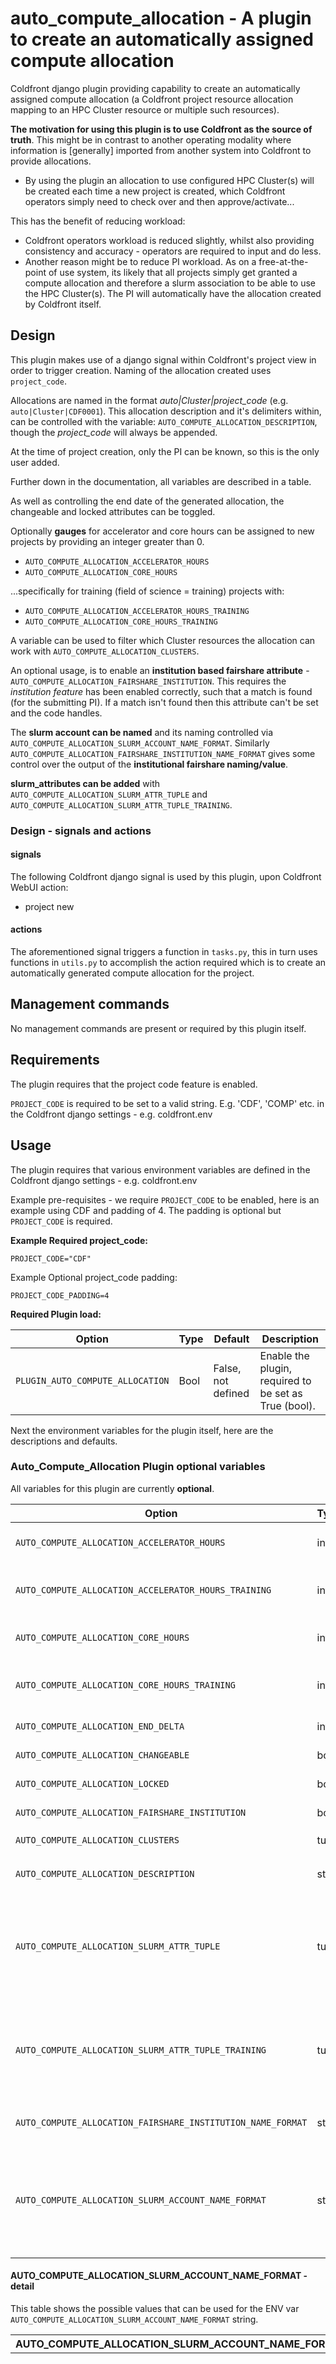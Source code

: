 # auto\_compute\_allocation - A plugin to create an automatically assigned compute allocation

Coldfront django plugin providing capability to create an automatically assigned compute allocation (a Coldfront project resource allocation mapping to an HPC Cluster resource or multiple such resources).

<b>The motivation for using this plugin is to use Coldfront as the source of truth</b>. This might be in contrast to another operating modality where information is [generally] imported from another system into Coldfront to provide allocations.

- By using the plugin an allocation to use configured HPC Cluster(s) will be created each time a new project is created, which Coldfront operators simply need to check over and then approve/activate...

This has the benefit of reducing workload:
- Coldfront operators workload is reduced slightly, whilst also providing consistency and accuracy - operators are required to input and do less.
- Another reason might be to reduce PI workload. As on a free-at-the-point of use system, its likely that all projects simply get granted a compute allocation and therefore a slurm association to be able to use the HPC Cluster(s). The PI will automatically have the allocation created by Coldfront itself.


## Design


This plugin makes use of a django signal within Coldfront's project view in order to trigger creation. Naming of the allocation created uses ``project_code``.

Allocations are named in the format _auto|Cluster|project_code_  (e.g. ``auto|Cluster|CDF0001``). This allocation description and it's delimiters within, can be controlled with the variable: ``AUTO_COMPUTE_ALLOCATION_DESCRIPTION``, though the _project_code_ will always be appended.

At the time of project creation, only the PI can be known, so this is the only user added.

Further down in the documentation, all variables are described in a table.

As well as controlling the end date of the generated allocation, the changeable and locked attributes can be toggled.

Optionally **gauges** for accelerator and core hours can be assigned to new projects by providing an integer greater than 0.

- ``AUTO_COMPUTE_ALLOCATION_ACCELERATOR_HOURS``
- ``AUTO_COMPUTE_ALLOCATION_CORE_HOURS``

...specifically for training (field of science = training) projects with:

- ``AUTO_COMPUTE_ALLOCATION_ACCELERATOR_HOURS_TRAINING``
- ``AUTO_COMPUTE_ALLOCATION_CORE_HOURS_TRAINING``


A variable can be used to filter which Cluster resources the allocation can work with ``AUTO_COMPUTE_ALLOCATION_CLUSTERS``.

An optional usage, is to enable an **institution based fairshare attribute** - ``AUTO_COMPUTE_ALLOCATION_FAIRSHARE_INSTITUTION``. This requires the _institution feature_ has been enabled correctly, such that a match is found (for the submitting PI). If a match isn't found then this attribute can't be set and the code handles.

The **slurm account can be named** and its naming controlled via ``AUTO_COMPUTE_ALLOCATION_SLURM_ACCOUNT_NAME_FORMAT``. Similarly ``AUTO_COMPUTE_ALLOCATION_FAIRSHARE_INSTITUTION_NAME_FORMAT`` gives some control over the output of the **institutional fairshare naming/value**.

**slurm_attributes can be added** with ``AUTO_COMPUTE_ALLOCATION_SLURM_ATTR_TUPLE`` and ``AUTO_COMPUTE_ALLOCATION_SLURM_ATTR_TUPLE_TRAINING``.


### Design - signals and actions

#### signals

The following Coldfront django signal is used by this plugin, upon Coldfront WebUI action:

- project new

#### actions

The aforementioned signal triggers a function in ``tasks.py``, this in turn uses functions in ``utils.py`` to accomplish the action required which is to create an automatically generated compute allocation for the project.

## Management commands

No management commands are present or required by this plugin itself.


## Requirements

The plugin requires that the project code feature is enabled.

``PROJECT_CODE`` is required to be set to a valid string. E.g. 'CDF', 'COMP' etc. in the Coldfront django settings - e.g. coldfront.env


## Usage

The plugin requires that various environment variables are defined in the Coldfront django settings - e.g. coldfront.env

Example pre-requisites - we require ``PROJECT_CODE`` to be enabled, here is an example using CDF and padding of 4. The padding is optional but ``PROJECT_CODE`` is required.

**Example Required project_code:**
```
PROJECT_CODE="CDF"
```
Example Optional project_code padding:
```
PROJECT_CODE_PADDING=4
```


**Required Plugin load:**

| Option | Type | Default | Description |
|--- | --- | --- | --- |
| `PLUGIN_AUTO_COMPUTE_ALLOCATION` | Bool | False, not defined | Enable the plugin, required to be set as True (bool). |


Next the environment variables for the plugin itself, here are the descriptions and defaults.

### Auto_Compute_Allocation Plugin optional variables

All variables for this plugin are currently **optional**.

| Option | Type | Default | Description |
|--- | --- | --- | --- |
| `AUTO_COMPUTE_ALLOCATION_ACCELERATOR_HOURS` | int | 0 | Optional, **not a slurm attribute, enables guage**, number of accelerator hours to provide on the allocation, if 0 then this functionality is not triggered and no accelerator hours will be added  |
| `AUTO_COMPUTE_ALLOCATION_ACCELERATOR_HOURS_TRAINING` | int | 0 | Optional, **not a slurm attribute, enables guage**, number of accelerator hours to provide on the allocation, if 0 then this functionality is not triggered and no accelerator hours will be added. This applies to projects which select 'Training' as their field of science discipline.  |
| `AUTO_COMPUTE_ALLOCATION_CORE_HOURS` | int | 0 | Optional, **not a slurm attribute, enables guage**, number of core hours to provide on the allocation, if 0 then this functionality is not triggered and no core hours will be added  |
| `AUTO_COMPUTE_ALLOCATION_CORE_HOURS_TRAINING` | int | 0 | Optional, **not a slurm attribute, enables guage**, number of core hours to provide on the allocation, if 0 then this functionality is not triggered and no core hours will be added. This applies to projects which select 'Training' as their field of science discipline.  |
| `AUTO_COMPUTE_ALLOCATION_END_DELTA` | int | 365 | Optional, number of days from creation of the allocation to expiry, default 365 to align with default project duration of 1 year  |
| `AUTO_COMPUTE_ALLOCATION_CHANGEABLE` | bool | True | Optional, allows the allocation to have a request logged to change - this might be useful for an extension |
| `AUTO_COMPUTE_ALLOCATION_LOCKED` | bool | False | Optional, prevents the allocation from being modified by admin - this might be useful for an extensions |
| `AUTO_COMPUTE_ALLOCATION_FAIRSHARE_INSTITUTION` | bool | False | Optional, provides an institution based slurm fairshare attribute, requires that the _institution feature_ is setup correctly |
| `AUTO_COMPUTE_ALLOCATION_CLUSTERS` | tuple | empty () | Optional, filter for clusters to automatically allocate on - example value ``AUTO_COMPUTE_ALLOCATION_CLUSTERS=(Cluster1,Cluster4)`` |
| `AUTO_COMPUTE_ALLOCATION_DESCRIPTION` | str | "auto\|Cluster\|" | Optionally control the produced description for the allocation and its delimiters within. The _project_code_ will always be appended. Example resultant description: ``auto\|Cluster\|CDF0001`` |
| `AUTO_COMPUTE_ALLOCATION_SLURM_ATTR_TUPLE` | tuple | empty () | Optional, a tuple of slurm_attributes to add to the allocation. **Note each element needs an internal delimiter of a semi-colon `;` rather than a comma, if a comma is present in your intended element string**. <br><br>An example is `AUTO_COMPUTE_ALLOCATION_SLURM_ATTR_TUPLE=('GrpTRESMins=cpu=999;mem=999;gres/gpu=999',)` which defines a single element tuple and therefore 1x slurm attribute. More could be added. Note the internal semi-colon `;` delimiter instead of a comma with the string. |
| `AUTO_COMPUTE_ALLOCATION_SLURM_ATTR_TUPLE_TRAINING` | tuple | empty () | Optional, a tuple of slurm_attributes to add to the allocation for a training project. **Note each element needs an internal delimiter of a semi-colon `;` rather than a comma, if a comma is present in your intended element string**. <br><br>An example is `AUTO_COMPUTE_ALLOCATION_SLURM_ATTR_TUPLE_TRAINING=('GrpTRESMins=cpu=999;mem=999;gres/gpu=999',)` which defines a single element tuple and therefore 1x slurm attribute. More could be added. Note the internal semi-colon `;` delimiter instead of a comma with the string. |
| `AUTO_COMPUTE_ALLOCATION_FAIRSHARE_INSTITUTION_NAME_FORMAT` | str | empty "" | Optional, variable to define how the fairshare attribute will be named. <br><br>**If not defined then the default format `{institution}` will be used**.|
| `AUTO_COMPUTE_ALLOCATION_SLURM_ACCOUNT_NAME_FORMAT` | str | empty "" | Optional, variable to define how the slurm_account_name attribute will be named. <br><br>**If not defined then the default format `{project_code}_{PI_First_Initial}_{PI_Last_Name_Formatted}_{allocation_id}` will be used**. <br><br> If you just want `project_code` then use `AUTO_COMPUTE_ALLOCATION_SLURM_ACCOUNT_NAME_FORMAT="{project_code}"`.| 


#### AUTO_COMPUTE_ALLOCATION_SLURM_ACCOUNT_NAME_FORMAT - detail

This table shows the possible values that can be used for the ENV var ``AUTO_COMPUTE_ALLOCATION_SLURM_ACCOUNT_NAME_FORMAT`` string.

| AUTO_COMPUTE_ALLOCATION_SLURM_ACCOUNT_NAME_FORMAT | value | comment |
|--- | --- | --- |
| | `allocation_id` | the allocation id - useful as will be a distinct number (pk) - this will not necessarily be in sequence but is unique |
| | `institution_abbr_upper_lower` | the institution's capital letters extracted and joined as lowercase - to make an abbreviation |
| | `institution_abbr_upper_upper` | the institution's capital letters extracted and joined as uppercase - to make an abbreviation |
| | `institution` | institution with spaces converted to '_' |
| | `institution_formatted` | institution lowercase with spaces converted to '_' |
| | `PI_first_initial` | PI last name initial lowercase|
| | `PI_first_name` | PI first name lowercase |
| | `PI_last_initial` | PI first initial lowercase |
| | `PI_last_name_formatted` | PI last name lowercase with spaces converted to '_' |
| | `PI_last_name` | PI last name lowercase |
| | `project_code` | the project_code |
| | `project_id` | the project_id (pk) wont be distinct within multiple allocations in the same project |


#### AUTO_COMPUTE_ALLOCATION_FAIRSHARE_INSTITUTION_NAME_FORMAT - detail

This table shows the possible values that can be used for the ENV var ``AUTO_COMPUTE_ALLOCATION_FAIRSHARE_INSTITUTION_NAME_FORMAT`` string.

| AUTO_COMPUTE_ALLOCATION_SLURM_ACCOUNT_NAME_FORMAT | value | comment |
|--- | --- | --- |
| | `institution_abbr_upper_lower` | the institution's capital letters extracted and joined as lowercase - to make an abbreviation |
| | `institution_abbr_upper_upper` | the institution's capital letters extracted and joined as uppercase - to make an abbreviation |
| | `institution` | institution with spaces converted to '_' |
| | `institution_formatted` | institution lowercase with spaces converted to '_' |



## Example settings

- show a gauge for 10k core hours for new project
- show a gauge for 100 core hours for a new training project
- default 365 end delta - no need to set variable

```
AUTO_COMPUTE_ALLOCATION_CORE_HOURS=10000
AUTO_COMPUTE_ALLOCATION_CORE_HOURS_TRAINING=100
```


## Future work

Future work could include:

- slurm parent accounts
- a seperate plugin for storage allocations - ``auto_storage_allocation``
